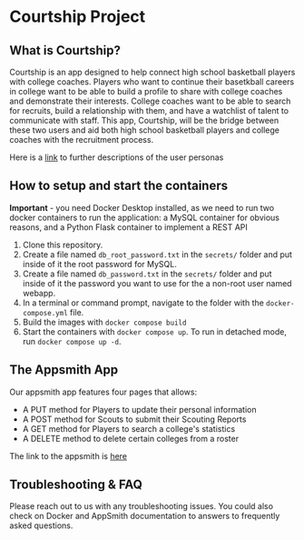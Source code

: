 # Courtship Project

## What is Courtship?

Courtship is an app designed to help connect high school basketball players with college coaches. Players who want to continue their basetkball careers in college want to be able to build a profile to share with college coaches and demonstrate their interests. College coaches want to be able to search for recruits, build a relationship with them, and have a watchlist of talent to communicate with staff. This app, Courtship, will be the bridge between these two users and aid both high school basketball players and college coaches with the recruitment process.

Here is a [link](https://docs.google.com/document/d/1FbLToa4NtjUlKC-bsWh7cRaHPd9oPcKYN8tJ9HyLSDc/edit) to further descriptions of the user personas

## How to setup and start the containers
**Important** - you need Docker Desktop installed, as we need to run two docker containers to run the application: a MySQL container for obvious reasons, and a Python Flask container to implement a REST API

1. Clone this repository.  
1. Create a file named `db_root_password.txt` in the `secrets/` folder and put inside of it the root password for MySQL. 
1. Create a file named `db_password.txt` in the `secrets/` folder and put inside of it the password you want to use for the a non-root user named webapp. 
1. In a terminal or command prompt, navigate to the folder with the `docker-compose.yml` file.  
1. Build the images with `docker compose build`
1. Start the containers with `docker compose up`.  To run in detached mode, run `docker compose up -d`. 

## The Appsmith App

Our appsmith app features four pages that allows:
- A PUT method for Players to update their personal information
- A POST method for Scouts to submit their Scouting Reports
- A GET method for Players to search a college's statistics
- A DELETE method to delete certain colleges from a roster

The link to the appsmith is [here](https://github.com/DrkLrd15/CourtshipApp)

## Troubleshooting & FAQ

Please reach out to us with any troubleshooting issues. You could also check on Docker and AppSmith documentation to answers to frequently asked questions.
